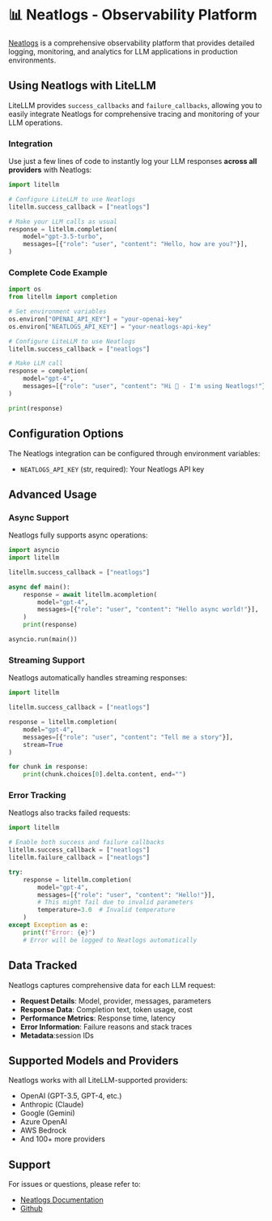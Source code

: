 
# 📊 Neatlogs - Observability Platform

[Neatlogs](https://neatlogs.com/) is a comprehensive observability platform that provides detailed logging, monitoring, and analytics for LLM applications in production environments.

## Using Neatlogs with LiteLLM

LiteLLM provides `success_callbacks` and `failure_callbacks`, allowing you to easily integrate Neatlogs for comprehensive tracing and monitoring of your LLM operations.

### Integration

Use just a few lines of code to instantly log your LLM responses **across all providers** with Neatlogs:

```python
import litellm

# Configure LiteLLM to use Neatlogs
litellm.success_callback = ["neatlogs"]

# Make your LLM calls as usual
response = litellm.completion(
    model="gpt-3.5-turbo",
    messages=[{"role": "user", "content": "Hello, how are you?"}],
)
```

### Complete Code Example

```python
import os
from litellm import completion

# Set environment variables
os.environ["OPENAI_API_KEY"] = "your-openai-key"
os.environ["NEATLOGS_API_KEY"] = "your-neatlogs-api-key"

# Configure LiteLLM to use Neatlogs
litellm.success_callback = ["neatlogs"]

# Make LLM call
response = completion(
    model="gpt-4",
    messages=[{"role": "user", "content": "Hi 👋 - I'm using Neatlogs!"}],
)

print(response)
```

## Configuration Options

The Neatlogs integration can be configured through environment variables:

- `NEATLOGS_API_KEY` (str, required): Your Neatlogs API key


## Advanced Usage


### Async Support

Neatlogs fully supports async operations:

```python
import asyncio
import litellm

litellm.success_callback = ["neatlogs"]

async def main():
    response = await litellm.acompletion(
        model="gpt-4",
        messages=[{"role": "user", "content": "Hello async world!"}],
    )
    print(response)

asyncio.run(main())
```

### Streaming Support

Neatlogs automatically handles streaming responses:

```python
import litellm

litellm.success_callback = ["neatlogs"]

response = litellm.completion(
    model="gpt-4",
    messages=[{"role": "user", "content": "Tell me a story"}],
    stream=True
)

for chunk in response:
    print(chunk.choices[0].delta.content, end="")
```

### Error Tracking

Neatlogs also tracks failed requests:

```python
import litellm

# Enable both success and failure callbacks
litellm.success_callback = ["neatlogs"]
litellm.failure_callback = ["neatlogs"]

try:
    response = litellm.completion(
        model="gpt-4",
        messages=[{"role": "user", "content": "Hello!"}],
        # This might fail due to invalid parameters
        temperature=3.0  # Invalid temperature
    )
except Exception as e:
    print(f"Error: {e}")
    # Error will be logged to Neatlogs automatically
```

## Data Tracked

Neatlogs captures comprehensive data for each LLM request:

- **Request Details**: Model, provider, messages, parameters
- **Response Data**: Completion text, token usage, cost
- **Performance Metrics**: Response time, latency
- **Error Information**: Failure reasons and stack traces
- **Metadata**:session IDs

## Supported Models and Providers

Neatlogs works with all LiteLLM-supported providers:

- OpenAI (GPT-3.5, GPT-4, etc.)
- Anthropic (Claude)
- Google (Gemini)
- Azure OpenAI
- AWS Bedrock
- And 100+ more providers

## Support

For issues or questions, please refer to:

- [Neatlogs Documentation](https://docs.neatlogs.com)
- [Github](https://github.com/Neatlogs/neatlogs)
